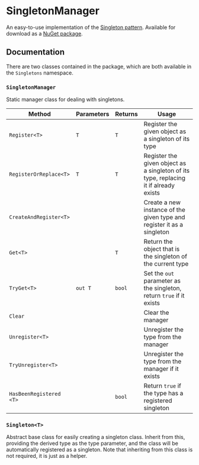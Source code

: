 # SingletonManager
An easy-to-use implementation of the [Singleton pattern](https://en.wikipedia.org/wiki/Singleton_pattern). Available for download as a [NuGet package](https://www.nuget.org/packages/SingletonManager/1.0.0).

## Documentation
There are two classes contained in the package, which are both available in the `Singletons` namespace.

### `SingletonManager`
Static manager class for dealing with singletons.

| Method                  | Parameters | Returns | Usage                                                                                |
|-------------------------|------------|---------|--------------------------------------------------------------------------------------|
| `Register<T>`           | `T`        | `T`     | Register the given object as a singleton of its type                                 |
| `RegisterOrReplace<T>`  | `T`        | `T`     | Register the given object as a singleton of its type, replacing it if already exists |
| `CreateAndRegister<T>`  |            |         | Create a new instance of the given type and register it as a singleton               |
| `Get<T>`                |            | `T`     | Return the object that is the singleton of the current type                          |
| `TryGet<T>`             | `out T`    | `bool`  | Set the `out` parameter as the singleton, return `true` if it exists                 |
| `Clear`                 |            |         | Clear the manager                                                                    |
| `Unregister<T>`         |            |         | Unregister the type from the manager                                                 |
| `TryUnregister<T>`      |            |         | Unregister the type from the manager if it exists                                    |
| `HasBeenRegistered <T>` |            | `bool`  | Return `true` if the type has a registered singleton                                 |

### `Singleton<T>`
Abstract base class for easily creating a singleton class. Inherit from this, providing the derived type as the type parameter, and the class will be automatically registered as a singleton. Note that inheriting from this class is not required, it is just as a helper.
